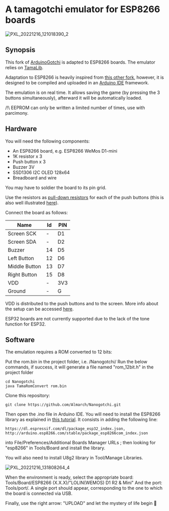 # A tamagotchi emulator for ESP8266 boards

![PXL_20221216_121018390_2](https://user-images.githubusercontent.com/13364928/208096173-751cd1a7-0d5d-4028-bfaf-60bac058f4a5.jpg)

## Synopsis

This fork of [ArduinoGotchi](https://github.com/GaryZ88/ArduinoGotchi) is adapted to ESP8266 boards. The emulator relies on [TamaLib](https://github.com/jcrona/tamalib).

Adaptation to ESP8266 is heavily inspired from [this other fork](https://github.com/anabolyc/Tamagotchi), however, it is designed to be compiled and uploaded in an [Arduino IDE](https://www.arduino.cc/en/software) framework.

The emulation is on real time. It allows saving the game (by pressing the 3 buttons simultaneously), afterward it will be automatically loaded.

/!\ EEPROM can only be written a limited number of times, use with parcimony.

## Hardware

You will need the following components:
  - An ESP8266 board, e.g. ESP8266 WeMos D1-mini
  - 1K resistor x 3
  - Push button x 3
  - Buzzer 3V
  - SSD1306 I2C OLED 128x64
  - Breadboard and wire

You may have to soldier the board to its pin grid.

Use the resistors as [pull-down resistors](https://en.wikipedia.org/wiki/Pull-up_resistor) for each of the push buttons (this is also well illustrated [here](https://github.com/GaryZ88/ArduinoGotchi)).

Connect the board as follows:

| Name           | Id   | PIN  |
|----------------|------|------|
| Screen SCK     | -    | D1   |
| Screen SDA     | -    | D2   |
| Buzzer         | 14   | D5   |
| Left Button    | 12   | D6   |
| Middle Button  | 13   | D7   |
| Right Button   | 15   | D8   |
| VDD            | -    | 3V3  |
| Ground         | -    | G    |

VDD is distributed to the push buttons and to the screen. More info about the setup can be accessed [here](https://randomnerdtutorials.com/esp8266-pinout-reference-gpios/).

ESP32 boards are not currently supported due to the lack of the tone function for ESP32.

## Software

The emulation requires a ROM converted to 12 bits:

Put the rom.bin in the project folder, i.e. /Nanogotchi/
Run the below commands, if success, it will generate a file named "rom_12bit.h" in the project folder

```
cd Nanogotchi
java TamaRomConvert rom.bin
```

Clone this repository:
```
git clone https://github.com/Almarch/Nanogotchi.git
```

Then open the .ino file in Arduino IDE. You will need to install the ESP8266 library as explained in [this tutorial](https://randomnerdtutorials.com/how-to-install-esp8266-board-arduino-ie/). It consists in adding the following line:
```
https://dl.espressif.com/dl/package_esp32_index.json, http://arduino.esp8266.com/stable/package_esp8266com_index.json
```
into File/Preferences/Additional Boards Manager URLs ; then looking for "esp8266" in Tools/Board and install the library.

You will also need to install U8g2 library in Tool/Manage Libraries.

![PXL_20221216_131808264_4](https://user-images.githubusercontent.com/13364928/208108606-a6d87cba-38c4-466b-8830-3f7be8aa5aea.jpg)

When the environment is ready, select the appropriate board: Tools/Board/ESP8266 (X.X.X)/"LOLIN(WEMOS) D1 R2 & Mini"
And the port: Tools/port/. A single port should appear, corresponding to the one to which the board is connected via USB.

Finally, use the right arrow: "UPLOAD" and let the mystery of life begin  👾
